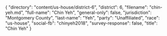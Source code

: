 {
  "directory": "content/us-house/district-6",
  "district": 6,
  "filename": "chin-yeh.md",
  "full-name": "Chin Yeh",
  "general-only": false,
  "jurisdiction": "Montgomery County",
  "last-name": "Yeh",
  "party": "Unaffiliated",
  "race": "us-house",
  "social-fb": "chinyeh2018",
  "survey-response": false,
  "title": "Chin Yeh"
}
